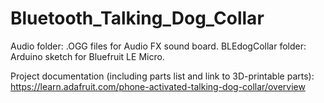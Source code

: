 # Bluetooth_Talking_Dog_Collar

Audio folder: .OGG files for Audio FX sound board.
BLEdogCollar folder: Arduino sketch for Bluefruit LE Micro.

Project documentation (including parts list and link to 3D-printable parts): https://learn.adafruit.com/phone-activated-talking-dog-collar/overview
